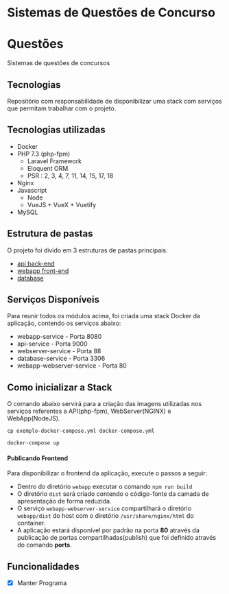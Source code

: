 # Sistemas de Questões de Concurso

# Questões
Sistemas de questões de concursos

## Tecnologias

Repositório com responsabilidade de disponibilizar uma stack com serviços que permitam trabalhar com o projeto.

## Tecnologias utilizadas

- Docker
- PHP 7.3 (php-fpm)
  - Laravel Framework
  - Eloquent ORM
  - PSR : 2, 3, 4, 7, 11, 14, 15, 17, 18
- Nginx
- Javascript
  - Node
  - VueJS + VueX + Vuetify
- MySQL

## Estrutura de pastas

O projeto foi divido em 3 estruturas de pastas principais:

- [api back-end](./api)
- [webapp front-end](./webapp)
- [database](./database)

## Serviços Disponíveis

Para reunir todos os módulos acima, foi criada uma stack Docker da aplicação, contendo os serviços abaixo:

- webapp-service - Porta 8080
- api-service - Porta 9000
- webserver-service - Porta 88
- database-service - Porta 3306
- webapp-webserver-service - Porta 80

## Como inicializar a Stack

O comando abaixo servirá para a criação das imagens utilizadas nos serviços referentes a API(php-fpm),
WebServer(NGINX) e WebApp(NodeJS).

```console
cp exemplo-docker-compose.yml docker-compose.yml
```
```console
docker-compose up
```

#### Publicando Frontend

Para disponibilizar o frontend da aplicação, execute o passos a seguir:
- Dentro do diretório `webapp`  executar o comando `npm run build` 
- O diretório `dist` será criado contendo o código-fonte da camada de apresentação de forma reduzida.
- O serviço `webapp-webserver-service` compartilhará o diretório `webapp/dist` do host com o diretório 
`/usr/share/nginx/html` do container.
- A aplicação estará disponível por padrão na porta **80** através da publicação de portas compartilhadas(publish) 
que foi definido através do comando **ports**.

## Funcionalidades 
  
- [x] Manter Programa

